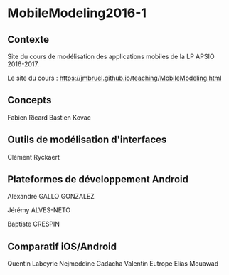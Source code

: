# MobileModeling2016-1

## Contexte

Site du cours de modélisation des applications mobiles de la LP APSIO 2016-2017.

Le site du cours : https://jmbruel.github.io/teaching/MobileModeling.html

## Concepts

Fabien Ricard
Bastien Kovac

## Outils de modélisation d'interfaces

Clément Ryckaert

## Plateformes de développement Android

Alexandre GALLO GONZALEZ

Jérémy ALVES-NETO

Baptiste CRESPIN

## Comparatif iOS/Android

Quentin Labeyrie
Nejmeddine Gadacha
Valentin Eutrope
Elias Mouawad
